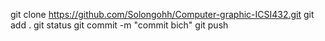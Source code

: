 git clone https://github.com/Solongohh/Computer-graphic-ICSI432.git
git add .
git status
git commit -m "commit bich"
git push
